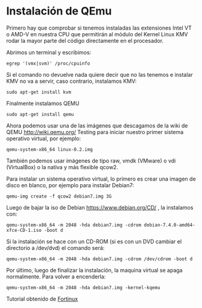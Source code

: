 # Instalación de QEmu

Primero hay que comprobar si tenemos instaladas las extensiones Intel VT o AMD-V en nuestra CPU que permitirán al módulo del Kernel Linux KMV rodar la mayor parte del código directamente en el procesador.

Abrimos un terminal y escribimos:

  `egrep '(vmx|svm)' /proc/cpuinfo`
	
Si el comando no devuelve nada quiere decir que no las tenemos e instalar KMV no va a servir, caso contrario, instalamos KMV:

  `sudo apt-get install kvm`

Finalmente instalamos QEMU

  `sudo apt-get install qemu`

Ahora podemos usar una de las imágenes que descagamos de la wiki de QEMU http://wiki.qemu.org/ Testing para iniciar nuestro primer sistema operativo virtual, por ejemplo:

  `qemu-system-x86_64 linux-0.2.img`

También podemos usar imágenes de tipo raw, vmdk (VMware) o vdi (VirtualBox) o la nativa y más flexible qcow2.

Para instalar un sistema operativo virtual, lo primero es crear una imagen de disco en blanco, por ejemplo para instalar Debian7:

  `qemu-img create -f qcow2 debian7.img 3G`

Luego de bajar la iso de Debian https://www.debian.org/CD/ , la instalamos con:

  `qemu-system-x86_64 -m 2048 -hda debian7.img -cdrom debian-7.4.0-amd64-xfce-CD-1.iso -boot d`

Si la instalación se hace con un CD-ROM (si es con un DVD cambiar el directorio a /dev/dvd) el comando será:

  `qemu-system-x86_64 -m 2048 -hda debian7.img -cdrom /dev/cdrom -boot d`

Por último, luego de finalizar la instalación, la maquina virtual se apaga normalmente. Para volver a encenderla:

  `qemu-system-x86_64 -m 2048 -hda debian7.img -kernel-kqemu`


Tutorial obtenido de [Fortinux](https://fortinux.com/tutoriales/linux-2-tutoriales/tutorial-instalar-kmv-y-qemu-en-gnulinux/)
